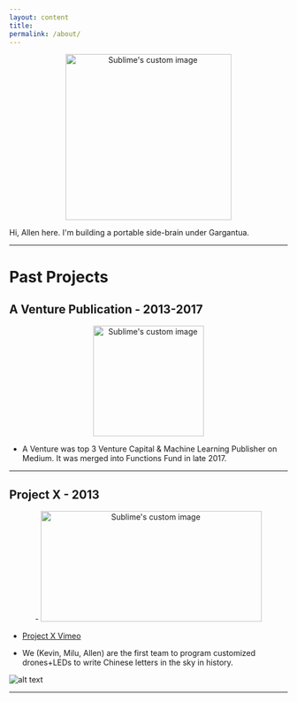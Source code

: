 ```yaml
---
layout: content
title: 
permalink: /about/
---
```


<p align="center">
  <img width="300" height="300" src="https://i.imgur.com/oo4j0r7.jpg" alt="Sublime's custom image"/>
</p>

Hi, Allen here. I'm building a portable side-brain under Gargantua.


----


# Past Projects

## A Venture Publication - 2013-2017

<p align="center">
  <img width="200" height="200" src="https://i.imgur.com/4bY53O8.jpg" alt="Sublime's custom image"/>
</p>

* A Venture was top 3 Venture Capital & Machine Learning Publisher on Medium. It was merged into Functions Fund in late 2017.

----

## Project X - 2013

<p align="center">
-  <img width="400" height="200" src="https://media.giphy.com/media/l3mZ5zogGcnzNzbqM/giphy.gif" alt="Sublime's custom image"/>
</p>

* [Project X Vimeo](https://vimeo.com/111901733)

* We (Kevin, Milu, Allen) are the first team to program customized drones+LEDs to write Chinese letters in the sky in history.

![alt text](https://i.imgur.com/pNz5FOm.jpg "Logo Title Text 1")

----







